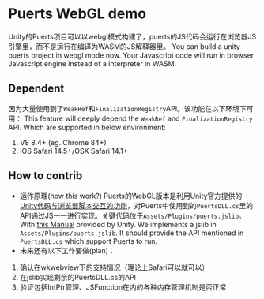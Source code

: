 # Puerts WebGL demo
Unity的Puerts项目可以以webgl模式构建了，puerts的JS代码会运行在浏览器JS引擎里，而不是运行在编译为WASM的JS解释器里。
You can build a unity puerts project in webgl mode now. Your Javascript code will run in browser Javascript engine instead of a interpreter in WASM.

## Dependent
因为大量使用到了`WeakRef`和`FinalizationRegistry`API。该功能在以下环境下可用：
This feature will deeply depend the `WeakRef` and `FinalizationRegistry` API. Which are supported in below environment:
1. V8 8.4+ (eg. Chrome 84+)
2. iOS Safari 14.5+/OSX Safari 14.1+

## How to contrib
* 运作原理(how this work?)
Puerts的WebGL版本是利用Unity官方提供的[Unity代码与浏览器脚本交互的功能](https://docs.unity3d.com/2018.4/Documentation/Manual/webgl-interactingwithbrowserscripting.html)，对Puerts中使用到的`PuertsDLL.cs`里的API通过JS一一进行实现。关键代码位于`Assets/Plugins/puerts.jslib`。
With [this Manual](https://docs.unity3d.com/2018.4/Documentation/Manual/webgl-interactingwithbrowserscripting.html) provided by Unity. We implements a jslib in  `Assets/Plugins/puerts.jslib`. It should provide the API mentioned in `PuertsDLL.cs` which support Puerts to run.
* 未来还有以下工作要做(plan)：
1. 确认在wkwebview下的支持情况（理论上Safari可以就可以）
2. 在jslib实现剩余的PuertsDLL.cs的API
3. 验证包括IntPtr管理、JSFunction在内的各种内存管理机制是否正常